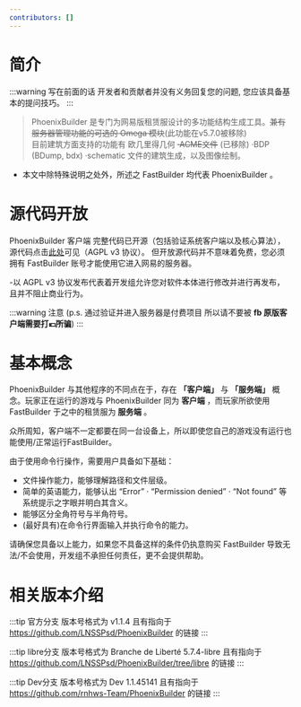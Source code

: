 ```yaml
---
contributors: []
---
```

# 简介

:::warning 写在前面的话
开发者和贡献者并没有义务回复您的问题, 您应该具备基本的提问技巧。
:::

> PhoenixBuilder 是专门为网易版租赁服设计的多功能结构生成工具。~~兼有服务器管理功能的可选的 Omega 模块~~(此功能在v5.7.0被移除)  
> 目前建筑方面支持的功能有 欧几里得几何 ~~·ACME文件~~ (已移除)  ·BDP (BDump, bdx) ·schematic 文件的建筑生成，以及图像绘制。

- 本文中除特殊说明之处外，所述之 FastBuilder 均代表 PhoenixBuilder 。

# 源代码开放

PhoenixBuilder 客户端 完整代码已开源（包括验证系统客户端以及核心算法），源代码点击[此处](https://github.com/LNSSPsd/PhoenixBuilder)可见（AGPL v3 协议）。
但开放源代码并不意味着免费，您必须拥有 FastBuilder 账号才能使用它进入网易的服务器。

-以 AGPL v3 协议发布代表着开发组允许您对软件本体进行修改并进行再发布，且并不阻止商业行为。

:::warning 注意
(p.s. 通过验证并进入服务器是付费项目 所以请不要被 **fb 原版客户端需要打💴所骗**) 
:::

# 基本概念

PhoenixBuilder 与其他程序的不同点在于，存在 **「客户端」** 与 **「服务端」** 概念。玩家正在运行的游戏与 PhoenixBuilder 同为 **客户端** ，而玩家所欲使用 FastBuilder 于之中的租赁服为 **服务端** 。

众所周知，客户端不一定都要在同一台设备上，所以即使您自己的游戏没有运行也能使用/正常运行FastBuilder。

由于使用命令行操作，需要用户具备如下基础：

- 文件操作能力，能够理解路径和文件层级。
- 简单的英语能力，能够认出 “Error” · “Permission denied” · “Not found” 等系统提示之字眼并明白其含义。
- 能够区分全角符号与半角符号。
- (最好具有)在命令行界面输入并执行命令的能力。

请确保您具备以上能力，如果您不具备这样的条件仍执意购买 FastBuilder 导致无法/不会使用，开发组不承担任何责任，更不会提供帮助。

# 相关版本介绍

:::tip 官方分支<Badge type="fb" text="官方分支" />
版本号格式为 v1.1.4 且有指向于 https://github.com/LNSSPsd/PhoenixBuilder 的链接
:::

:::tip libre分支<Badge type="libre" text="libre分支" />
版本号格式为 Branche de Liberté 5.7.4-libre 且有指向于  https://github.com/LNSSPsd/PhoenixBuilder/tree/libre 的链接
:::

:::tip Dev分支<Badge type="unsupport" text="已停止支持" />
版本号格式为 Dev 1.1.45141 且有指向于 https://github.com/rnhws-Team/PhoenixBuilder 的链接
:::